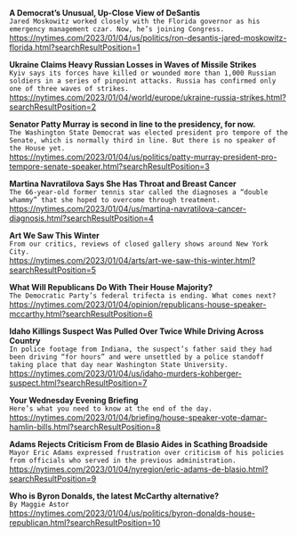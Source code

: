 **A Democrat’s Unusual, Up-Close View of DeSantis**\
`Jared Moskowitz worked closely with the Florida governor as his emergency management czar. Now, he’s joining Congress.`\
https://nytimes.com/2023/01/04/us/politics/ron-desantis-jared-moskowitz-florida.html?searchResultPosition=1

**Ukraine Claims Heavy Russian Losses in Waves of Missile Strikes**\
`Kyiv says its forces have killed or wounded more than 1,000 Russian soldiers in a series of pinpoint attacks. Russia has confirmed only one of three waves of strikes.`\
https://nytimes.com/2023/01/04/world/europe/ukraine-russia-strikes.html?searchResultPosition=2

**Senator Patty Murray is second in line to the presidency, for now.**\
`The Washington State Democrat was elected president pro tempore of the Senate, which is normally third in line. But there is no speaker of the House yet.`\
https://nytimes.com/2023/01/04/us/politics/patty-murray-president-pro-tempore-senate-speaker.html?searchResultPosition=3

**Martina Navratilova Says She Has Throat and Breast Cancer**\
`The 66-year-old former tennis star called the diagnoses a “double whammy” that she hoped to overcome through treatment.`\
https://nytimes.com/2023/01/04/us/martina-navratilova-cancer-diagnosis.html?searchResultPosition=4

**Art We Saw This Winter**\
`From our critics, reviews of closed gallery shows around New York City.`\
https://nytimes.com/2023/01/04/arts/art-we-saw-this-winter.html?searchResultPosition=5

**What Will Republicans Do With Their House Majority?**\
`The Democratic Party’s federal trifecta is ending. What comes next?`\
https://nytimes.com/2023/01/04/opinion/republicans-house-speaker-mccarthy.html?searchResultPosition=6

**Idaho Killings Suspect Was Pulled Over Twice While Driving Across Country**\
`In police footage from Indiana, the suspect’s father said they had been driving “for hours” and were unsettled by a police standoff taking place that day near Washington State University.`\
https://nytimes.com/2023/01/04/us/idaho-murders-kohberger-suspect.html?searchResultPosition=7

**Your Wednesday Evening Briefing**\
`Here’s what you need to know at the end of the day.`\
https://nytimes.com/2023/01/04/briefing/house-speaker-vote-damar-hamlin-bills.html?searchResultPosition=8

**Adams Rejects Criticism From de Blasio Aides in Scathing Broadside**\
`Mayor Eric Adams expressed frustration over criticism of his policies from officials who served in the previous administration.`\
https://nytimes.com/2023/01/04/nyregion/eric-adams-de-blasio.html?searchResultPosition=9

**Who is Byron Donalds, the latest McCarthy alternative?**\
`By Maggie Astor`\
https://nytimes.com/2023/01/04/us/politics/byron-donalds-house-republican.html?searchResultPosition=10


